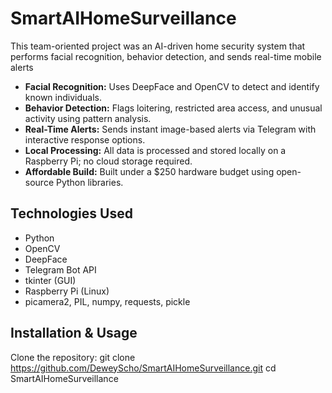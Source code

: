 # SmartAIHomeSurveillance

This team-oriented project was an AI-driven home security system that performs facial recognition, behavior detection, and sends real-time mobile alerts 

- **Facial Recognition:** Uses DeepFace and OpenCV to detect and identify known individuals.
- **Behavior Detection:** Flags loitering, restricted area access, and unusual activity using pattern analysis.
- **Real-Time Alerts:** Sends instant image-based alerts via Telegram with interactive response options.
- **Local Processing:** All data is processed and stored locally on a Raspberry Pi; no cloud storage required.
- **Affordable Build:** Built under a $250 hardware budget using open-source Python libraries.

## Technologies Used
- Python
- OpenCV
- DeepFace
- Telegram Bot API
- tkinter (GUI)
- Raspberry Pi (Linux)
- picamera2, PIL, numpy, requests, pickle

## Installation & Usage
Clone the repository:
git clone https://github.com/DeweyScho/SmartAIHomeSurveillance.git
cd SmartAIHomeSurveillance
